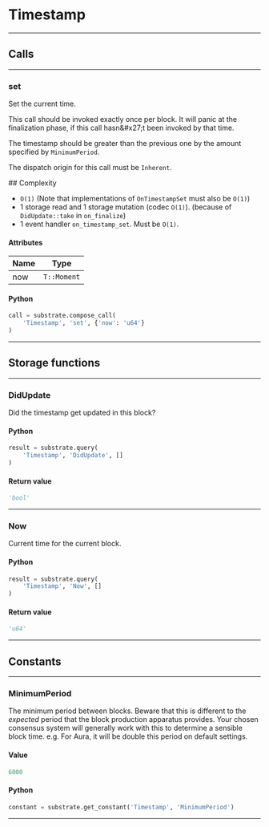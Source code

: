 
# Timestamp

---------
## Calls

---------
### set
Set the current time.

This call should be invoked exactly once per block. It will panic at the finalization
phase, if this call hasn&\#x27;t been invoked by that time.

The timestamp should be greater than the previous one by the amount specified by
`MinimumPeriod`.

The dispatch origin for this call must be `Inherent`.

\#\# Complexity
- `O(1)` (Note that implementations of `OnTimestampSet` must also be `O(1)`)
- 1 storage read and 1 storage mutation (codec `O(1)`). (because of `DidUpdate::take` in
  `on_finalize`)
- 1 event handler `on_timestamp_set`. Must be `O(1)`.
#### Attributes
| Name | Type |
| -------- | -------- | 
| now | `T::Moment` | 

#### Python
```python
call = substrate.compose_call(
    'Timestamp', 'set', {'now': 'u64'}
)
```

---------
## Storage functions

---------
### DidUpdate
 Did the timestamp get updated in this block?

#### Python
```python
result = substrate.query(
    'Timestamp', 'DidUpdate', []
)
```

#### Return value
```python
'bool'
```
---------
### Now
 Current time for the current block.

#### Python
```python
result = substrate.query(
    'Timestamp', 'Now', []
)
```

#### Return value
```python
'u64'
```
---------
## Constants

---------
### MinimumPeriod
 The minimum period between blocks. Beware that this is different to the *expected*
 period that the block production apparatus provides. Your chosen consensus system will
 generally work with this to determine a sensible block time. e.g. For Aura, it will be
 double this period on default settings.
#### Value
```python
6000
```
#### Python
```python
constant = substrate.get_constant('Timestamp', 'MinimumPeriod')
```
---------